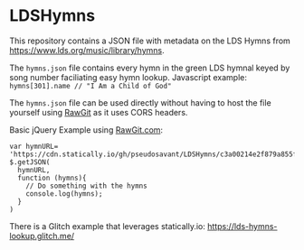 # LDSHymns

This repository contains a JSON file with metadata on the LDS Hymns from https://www.lds.org/music/library/hymns.

The `hymns.json` file contains every hymn in the green LDS hymnal keyed by song number faciliating easy hymn lookup. Javascript example: `hymns[301].name // "I Am a Child of God"`

The `hymns.json` file can be used directly without having to host the file yourself using [RawGit](https://rawgit.com) as it uses CORS headers.

Basic jQuery Example using [RawGit.com](https://rawgit.com):

    var hymnURL= 'https://cdn.statically.io/gh/pseudosavant/LDSHymns/c3a00214e2f879a855f5894b345596dd6c547b70/hymns.json';
    $.getJSON(
      hymnURL,
      function (hymns){
        // Do something with the hymns
        console.log(hymns);
      }
    )

There is a Glitch example that leverages statically.io: https://lds-hymns-lookup.glitch.me/
